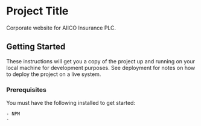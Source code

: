 # Project Title

Corporate website for AIICO Insurance PLC.

## Getting Started

These instructions will get you a copy of the project up and running on your local machine for development purposes. See deployment for notes on how to deploy the project on a live system.

### Prerequisites

You must have the following installed to get started:

```
- NPM
- 
```